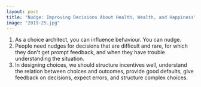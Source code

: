 ```yaml
---
layout: post
title: "Nudge: Improving Decisions About Health, Wealth, and Happiness"
image: "2019-25.jpg"
---
```


1. As a choice architect, you can influence behaviour. You can nudge.
2. People need nudges for decisions that are difficult and rare, for which they don't get prompt feedback, and when they have trouble understanding the situation.
3. In designing choices, we should structure incentives well, understand the relation between choices and outcomes, provide good defaults, give feedback on decisions, expect errors, and structure complex choices.